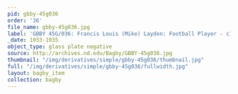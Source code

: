 ```yaml
---
pid: gbby-45g036
order: '36'
file_name: gbby-45g036.jpg
label: 'GBBY 45G/036: Francis Louis (Mike) Layden: Football Player - c1933-1935'
_date: 1933-1935
object_type: glass plate negative
source: http://archives.nd.edu/Bagby/GBBY-45g036.jpg
thumbnail: "/img/derivatives/simple/gbby-45g036/thumbnail.jpg"
full: "/img/derivatives/simple/gbby-45g036/fullwidth.jpg"
layout: bagby_item
collection: bagby
---
```

